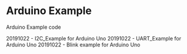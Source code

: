# Arduino Example
Arduino Example code


20191022 - I2C_Example for Arduino Uno
20191022 - UART_Example for Arduino Uno
20191022 - Blink example for Arduino Uno
